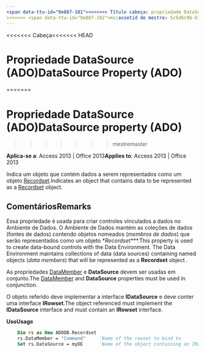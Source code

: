 ```yaml
---
<span data-ttu-id="9e887-101"><<<<<<< Título cabeça: propriedade DataSource (ADO) TOCTitle: propriedade DataSource (ADO) === título: propriedade DataSource (ADO) TOCTitle: propriedade DataSource (ADO)</span><span class="sxs-lookup"><span data-stu-id="9e887-101"><<<<<<< HEAD title: DataSource Property (ADO) TOCTitle: DataSource Property (ADO) ======= title: DataSource property (ADO) TOCTitle: DataSource property (ADO)</span></span>
>>>>>>> <span data-ttu-id="9e887-102">ms:assetid de mestre: 5c5d6c9b-b7d4-45a5-0f6a-a5580a74361e ms:mtpsurl: https://msdn.microsoft.com/library/JJ249325(v=office.15) ms:contentKeyID: ms.date 48545087: 18/09/2015 mtps_version: v=office.15</span><span class="sxs-lookup"><span data-stu-id="9e887-102">master ms:assetid: 5c5d6c9b-b7d4-45a5-0f6a-a5580a74361e ms:mtpsurl: https://msdn.microsoft.com/library/JJ249325(v=office.15) ms:contentKeyID: 48545087 ms.date: 09/18/2015 mtps_version: v=office.15</span></span>
---
```


<span data-ttu-id="9e887-103"><<<<<<< Cabeça</span><span class="sxs-lookup"><span data-stu-id="9e887-103"><<<<<<< HEAD</span></span>
# <a name="datasource-property-ado"></a><span data-ttu-id="9e887-104">Propriedade DataSource (ADO)</span><span class="sxs-lookup"><span data-stu-id="9e887-104">DataSource Property (ADO)</span></span>
=======
# <a name="datasource-property-ado"></a><span data-ttu-id="9e887-105">Propriedade DataSource (ADO)</span><span class="sxs-lookup"><span data-stu-id="9e887-105">DataSource property (ADO)</span></span>
>>>>>>> <span data-ttu-id="9e887-106">mestre</span><span class="sxs-lookup"><span data-stu-id="9e887-106">master</span></span>


<span data-ttu-id="9e887-107">**Aplica-se a**: Access 2013 | Office 2013</span><span class="sxs-lookup"><span data-stu-id="9e887-107">**Applies to**: Access 2013 | Office 2013</span></span>

<span data-ttu-id="9e887-108">Indica um objeto que contém dados a serem representados como um objeto [Recordset](recordset-object-ado.md).</span><span class="sxs-lookup"><span data-stu-id="9e887-108">Indicates an object that contains data to be represented as a [Recordset](recordset-object-ado.md) object.</span></span>

## <a name="remarks"></a><span data-ttu-id="9e887-109">Comentários</span><span class="sxs-lookup"><span data-stu-id="9e887-109">Remarks</span></span>

<span data-ttu-id="9e887-p101">Essa propriedade é usada para criar controles vinculados a dados no Ambiente de Dados. O Ambiente de Dados mantém as coleções de dados (fontes de dados) contendo objetos nomeados (*membros de dados*) que serão representados como um objeto \**Recordset\*\*\*.*</span><span class="sxs-lookup"><span data-stu-id="9e887-p101">This property is used to create data-bound controls with the Data Environment. The Data Environment maintains collections of data (data sources) containing named objects (*data members*) that will be represented as a **Recordset** object *.*</span></span>

<span data-ttu-id="9e887-112">As propriedades [DataMember](datamember-property-ado.md) e **DataSource** devem ser usadas em conjunto.</span><span class="sxs-lookup"><span data-stu-id="9e887-112">The [DataMember](datamember-property-ado.md) and **DataSource** properties must be used in conjunction.</span></span>

<span data-ttu-id="9e887-113">O objeto referido deve implementar a interface **IDataSource** e deve conter uma interface **IRowset**.</span><span class="sxs-lookup"><span data-stu-id="9e887-113">The object referenced must implement the **IDataSource** interface and must contain an **IRowset** interface.</span></span>

<span data-ttu-id="9e887-114">**Uso**</span><span class="sxs-lookup"><span data-stu-id="9e887-114">**Usage**</span></span>

```vb
    Dim rs as New ADODB.Recordset
    rs.DataMember = "Command"     'Name of the rowset to bind to
    Set rs.DataSource = myDE      'Name of the object containing an IRowset
```
